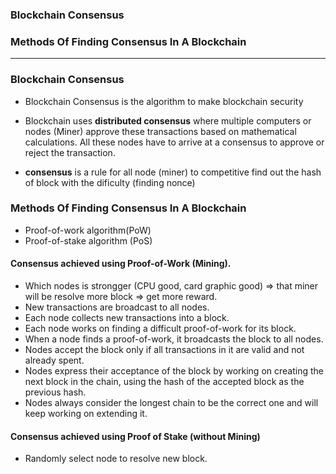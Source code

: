 ### Blockchain Consensus
### Methods Of Finding Consensus In A Blockchain

--------------------------------------------------------

### Blockchain Consensus

* Blockchain Consensus is the algorithm to make blockchain security 

* Blockchain uses **distributed consensus** where multiple computers or nodes (Miner) approve these transactions based on mathematical calculations. All these nodes have to arrive at a consensus to approve or reject the transaction.

* **consensus** is a rule for all node (miner) to competitive find out the hash of block with the dificulty (finding nonce)


### Methods Of Finding Consensus In A Blockchain
* Proof-of-work algorithm(PoW)
* Proof-of-stake algorithm (PoS)

#### Consensus achieved using Proof-of-Work (Mining).
* Which nodes is strongger (CPU good, card graphic good) => that miner will be resolve more block => get more reward.
* New transactions are broadcast to all nodes.
* Each node collects new transactions into a block.
* Each node works on finding a difficult proof-of-work for its block.
* When a node finds a proof-of-work, it broadcasts the block to all nodes.
* Nodes accept the block only if all transactions in it are valid and not already spent.
* Nodes express their acceptance of the block by working on creating the next block in the chain, using the hash of the accepted block as the previous hash.
* Nodes always consider the longest chain to be the correct one and will keep working on extending it. 

#### Consensus achieved using Proof of Stake (without Mining)
* Randomly select node to resolve new block.
